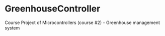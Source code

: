 # GreenhouseController
Course Project of Microcontrollers (course #2) - Greenhouse management system
